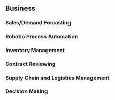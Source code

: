 ## Business

### Sales/Demand Forcasting

### Robotic Process Automation

### Inventory Management

### Contract Reviewing

### Supply Chain and Logistics Management

### Decision Making
